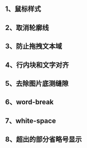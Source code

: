 ## 1、鼠标样式
## 2、取消轮廓线
## 3、防止拖拽文本域
## 4、行内块和文字对齐
## 5、去除图片底测缝隙
## 6、word-break
## 7、white-space
## 8、超出的部分省略号显示